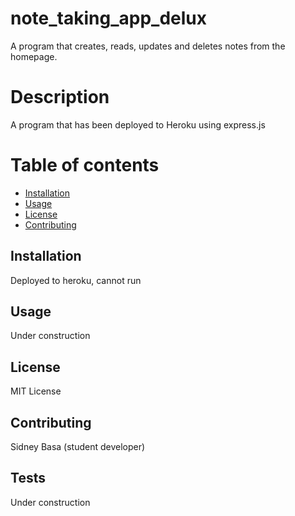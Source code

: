 # note_taking_app_delux
A program that creates, reads, updates and deletes notes from the homepage.

# Description
A program that has been deployed to Heroku using express.js

# Table of contents
- [Installation](#installation)
- [Usage](#usage)
- [License](#usage)
- [Contributing](#contributing)

## Installation
Deployed to heroku, cannot run

## Usage
Under construction

## License
MIT License

## Contributing
Sidney Basa (student developer)

## Tests
Under construction

